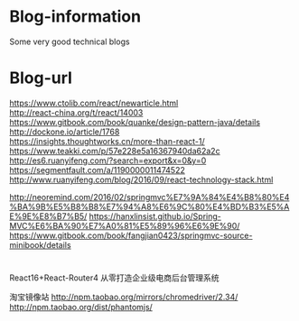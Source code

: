 # Blog-information
Some very good technical blogs

# Blog-url
https://www.ctolib.com/react/newarticle.html<br>
http://react-china.org/t/react/14003<br>
https://www.gitbook.com/book/quanke/design-pattern-java/details<br>
http://dockone.io/article/1768<br>
https://insights.thoughtworks.cn/more-than-react-1/<br>
https://www.teakki.com/p/57e228e5a16367940da62a2c<br>
http://es6.ruanyifeng.com/?search=export&x=0&y=0<br>
https://segmentfault.com/a/1190000011474522<br>
http://www.ruanyifeng.com/blog/2016/09/react-technology-stack.html

http://neoremind.com/2016/02/springmvc%E7%9A%84%E4%B8%80%E4%BA%9B%E5%B8%B8%E7%94%A8%E6%9C%80%E4%BD%B3%E5%AE%9E%E8%B7%B5/
https://hanxlinsist.github.io/Spring-MVC%E6%BA%90%E7%A0%81%E5%89%96%E6%9E%90/
https://www.gitbook.com/book/fangjian0423/springmvc-source-minibook/details



# 
React16+React-Router4 从零打造企业级电商后台管理系统

 淘宝镜像站
http://npm.taobao.org/mirrors/chromedriver/2.34/<br>
http://npm.taobao.org/dist/phantomjs/
